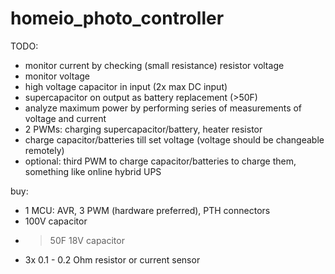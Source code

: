 homeio_photo_controller
=======================

TODO:

* monitor current by checking (small resistance) resistor voltage
* monitor voltage
* high voltage capacitor in input (2x max DC input)
* supercapacitor on output as battery replacement (>50F)
* analyze maximum power by performing series of measurements of voltage and current
* 2 PWMs: charging supercapacitor/battery, heater resistor
* charge capacitor/batteries till set voltage (voltage should be changeable remotely)
* optional: third PWM to charge capacitor/batteries to charge them, something like online hybrid UPS

buy:

* 1 MCU: AVR, 3 PWM (hardware preferred), PTH connectors
* 100V capacitor
* >50F 18V capacitor
* 3x 0.1 - 0.2 Ohm resistor or current sensor
